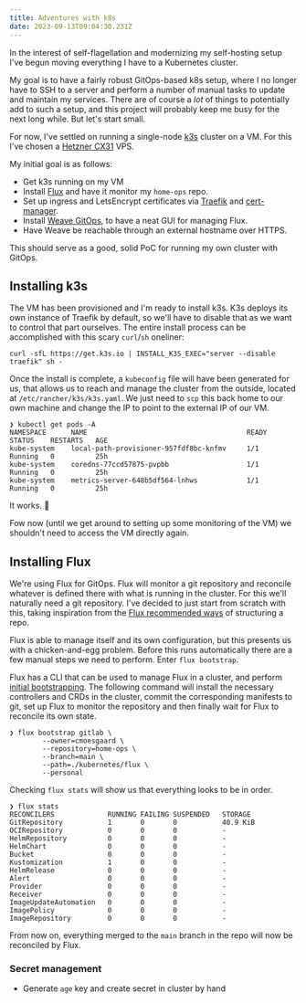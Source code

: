 ```yaml
---
title: Adventures with k8s
date: 2023-09-13T09:04:30.231Z
---
```

In the interest of self-flagellation and modernizing my self-hosting setup I've begun moving everything I have to a Kubernetes cluster.

My goal is to have a fairly robust GitOps-based k8s setup, where I no longer have to SSH to a server and perform a number of manual tasks to update and maintain my services. There are of course a *lot* of things to potentially add to such a setup, and this project will probably keep me busy for the next long while. But let's start small.

For now, I've settled on running a single-node [k3s](https://k3s.io/) cluster on a VM. For this I've chosen a [Hetzner CX31](https://www.hetzner.com/cloud) VPS.

My initial goal is as follows:

* Get k3s running on my VM
* Install [Flux](https://fluxcd.io/) and have it monitor my `home-ops` repo. 
* Set up ingress and LetsEncrypt certificates via [Traefik](https://traefik.io/) and [cert-manager](https://cert-manager.io/).
* Install [Weave GitOps](https://www.weave.works/product/gitops/), to have a neat GUI for managing Flux.
* Have Weave be reachable through an external hostname over HTTPS.

This should serve as a good, solid PoC for running my own cluster with GitOps.

## Installing k3s

The VM has been provisioned and I'm ready to install k3s. K3s deploys its own instance of Traefik by default, so we'll have to disable that as we want to control that part ourselves. The entire install process can be accomplished with this scary `curl`/`sh` oneliner:

```shell
curl -sfL https://get.k3s.io | INSTALL_K3S_EXEC="server --disable traefik" sh -
```

Once the install is complete, a `kubeconfig` file will have been generated for us, that allows us to reach and manage the cluster from the outside, located at `/etc/rancher/k3s/k3s.yaml`. We just need to `scp` this back home to our own machine and change the IP to point to the external IP of our VM.

```shell
❯ kubectl get pods -A
NAMESPACE      NAME                                       READY   STATUS    RESTARTS   AGE
kube-system    local-path-provisioner-957fdf8bc-knfmv     1/1     Running   0          25h
kube-system    coredns-77ccd57875-pvpbb                   1/1     Running   0          25h
kube-system    metrics-server-648b5df564-lnhws            1/1     Running   0          25h
```

It works. 🎈

Fow now (until we get around to setting up some monitoring of the VM) we shouldn't need to access the VM directly again.

## Installing Flux

We're using Flux for GitOps. Flux will monitor a git repository and reconcile whatever is defined there with what is running in the cluster.  For this we'll naturally need a git repository. I've decided to just start from scratch with this, taking inspiration from the [Flux recommended ways](https://fluxcd.io/flux/guides/repository-structure/) of structuring a repo.

Flux is able to manage itself and its own configuration, but this presents us with a chicken-and-egg problem. Before this runs automatically there are a few manual steps we need to perform.  Enter `flux bootstrap`.

Flux has a CLI that can be used to manage Flux in a cluster, and perform [initial bootstrapping](https://fluxcd.io/flux/installation/bootstrap/gitlab/). The following command will install the necessary controllers and CRDs in the cluster, commit the corresponding manifests to git, set up Flux to monitor the repository and then finally wait for Flux to reconcile its own state.

```shell
❯ flux bootstrap gitlab \
        --owner=cmoesgaard \
        --repository=home-ops \
        --branch=main \
        --path=./kubernetes/flux \
        --personal
```

Checking `flux stats` will show us that everything looks to be in order.

```shell
❯ flux stats
RECONCILERS          	RUNNING	FAILING	SUSPENDED	STORAGE
GitRepository        	1      	0      	0        	40.9 KiB 	
OCIRepository        	0      	0      	0        	-        	
HelmRepository       	0      	0      	0        	-	
HelmChart            	0      	0      	0        	-	
Bucket               	0      	0      	0        	-        	
Kustomization        	1      	0      	0        	-        	
HelmRelease          	0      	0      	0        	-        	
Alert                	0      	0      	0        	-        	
Provider             	0      	0      	0        	-        	
Receiver             	0      	0      	0        	-        	
ImageUpdateAutomation	0      	0      	0        	-        	
ImagePolicy          	0      	0      	0        	-        	
ImageRepository      	0      	0      	0        	-        	
```

From now on, everything merged to the `main` branch in the repo will now be reconciled by Flux.

### Secret management

* Generate `age` key and create secret in cluster by hand